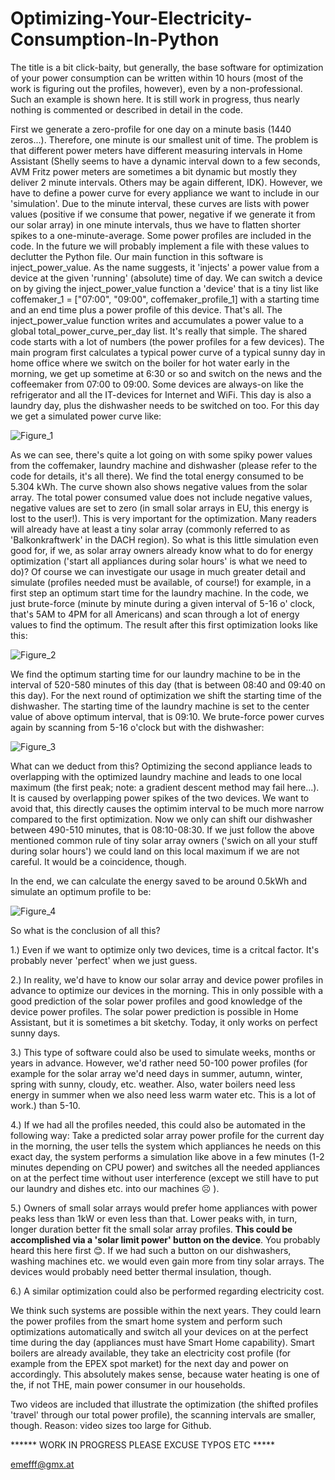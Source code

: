 # Optimizing-Your-Electricity-Consumption-In-Python
The title is a bit click-baity, but generally, the base software for optimization of your power consumption can be written within 10 hours (most of the work is figuring out the profiles, however), even by a non-professional. Such an example is shown here. It is still work in progress, thus nearly nothing is commented or described in detail in the code.

First we generate a zero-profile for one day on a minute basis (1440 zeros...). Therefore, one minute is our smallest unit of time. The problem is that different power meters have different measuring intervals in Home Assistant (Shelly seems to have a dynamic interval down to a few seconds, AVM Fritz power meters are sometimes a bit dynamic but mostly they deliver 2 minute intervals. Others may be again different, IDK). 
However, we have to define a power curve for every appliance we want to include in our 'simulation'. Due to the minute interval, these curves are lists with power values (positive if we consume that power, negative if we generate it from our solar array) in one minute intervals, thus we have to flatten shorter spikes to a one-minute-average. Some power profiles are included in the code. In the future we will probably implement a file with these values to declutter the Python file.
Our main function in this software is inject_power_value. As the name suggests, it 'injects' a power value from a device at the given 'running' (absolute) time of day. We can switch a device on by giving the inject_power_value function a 'device' that is a tiny list like coffemaker_1 = ["07:00", "09:00", coffemaker_profile_1] with a starting time and an end time plus a power profile of this device. That's all. The inject_power_value function writes and accumulates a power value to a global total_power_curve_per_day list. It's really that simple.
The shared code starts with a lot of numbers (the power profiles for a few devices). The main program first calculates a typical power curve of a typical sunny day in home office where we switch on the boiler for hot water early in the morning, we get up sometime at 6:30 or so and switch on the news and the coffeemaker from 07:00 to 09:00. Some devices are always-on like the refrigerator and all the IT-devices for Internet and WiFi. This day is also a laundry day, plus the dishwasher needs to be switched on too. For this day we get a simulated power curve like:

![Figure_1](https://github.com/emefff/Optimizing-Your-Electricity-Consumption-In-Python/assets/89903493/d91ecba5-133e-41a0-910e-57db982ef0b8)

As we can see, there's quite a lot going on with some spiky power values from the coffemaker, laundry machine and dishwasher (please refer to the code for details, it's all there). We find the total energy consumed to be 5.304 kWh.
The curve shown also shows negative values from the solar array. The total power consumed value does not include negative values, negative values are set to zero (in small solar arrays in EU, this energy is lost to the user!). This is very important for the optimization. Many readers will already have at least a tiny solar array (commonly referred to as 'Balkonkraftwerk' in the DACH region). So what is this little simulation even good for, if we, as solar array owners already know what to do for energy optimization ('start all appliances during solar hours' is what we need to do)? 
Of course we can investigate our usage in much greater detail and simulate (profiles needed must be available, of course!) for example, in a first step an optimum start time for the laundry machine. In the code, we just brute-force (minute by minute during a given interval of 5-16 o' clock, that's 5AM to 4PM for all Americans) and scan through a lot of energy values to find the optimum. The result after this first optimization looks like this:

![Figure_2](https://github.com/emefff/Optimizing-Your-Electricity-Consumption-In-Python/assets/89903493/4dcf5e63-048b-4764-8f9d-e107197a56a7)

We find the optimum starting time for our laundry machine to be in the interval of 520-580 minutes of this day (that is between 08:40 and 09:40 on this day). For the next round of optimization we shift the starting time of the dishwasher. The starting time of the laundry machine is set to the center value of above optimum interval, that is 09:10. We brute-force power curves again by scanning from 5-16 o'clock but with the dishwasher:

![Figure_3](https://github.com/emefff/Optimizing-Your-Electricity-Consumption-In-Python/assets/89903493/d5ff3ef4-cd53-43fa-9f84-4a52f60ae5a4)

What can we deduct from this? Optimizing the second appliance leads to overlapping with the optimized laundry machine and leads to one local maximum (the first peak; note: a gradient descent method may fail here...). It is caused by overlapping power spikes of the two devices. We want to avoid that, this directly causes the optimim interval to be much more narrow compared to the first optimization. Now we only can shift our dishwasher between 490-510 minutes, that is 08:10-08:30. If we just follow the above mentioned common rule of tiny solar array owners ('swich on all your stuff during solar hours') we could land on this local maximum if we are not careful. It would be a coincidence, though.

In the end, we can calculate the energy saved to be around 0.5kWh and simulate an optimum profile to be:

![Figure_4](https://github.com/emefff/Optimizing-Your-Electricity-Consumption-In-Python/assets/89903493/b0cb3d89-d92e-47b7-9784-d9689a11a0b2)

So what is the conclusion of all this?

1.) Even if we want to optimize only two devices, time is a critcal factor. It's probably never 'perfect' when we just guess.

2.) In reality, we'd have to know our solar array and device power profiles in advance to optimize our devices in the morning. This in only possible with a good prediction of the solar power profiles and good knowledge of the device power profiles. The solar power prediction is possible in Home Assistant, but it is sometimes a bit sketchy. Today, it only works on perfect sunny days.

3.) This type of software could also be used to simulate weeks, months or years in advance. However, we'd rather need 50-100 power profiles (for example for the solar array we'd need days in summer, autumn, winter, spring with sunny, cloudy, etc. weather. Also, water boilers need less energy in summer when we also need less warm water etc. This is a lot of work.) than 5-10.

4.) If we had all the profiles needed, this could also be automated in the following way: Take a predicted solar array power profile for the current day in the morning, the user tells the system which appliances he needs on this exact day, the system performs a simulation like above in a few minutes (1-2 minutes depending on CPU power) and switches all the needed appliances on at the perfect time without user interference (except we still have to put our laundry and dishes etc. into our machines ☹️ ).

5.) Owners of small solar arrays would prefer home appliances with power peaks less than 1kW or even less than that. Lower peaks with, in turn, longer duration better fit the small solar array profiles. **This could be accomplished via a 'solar limit power' button on the device**. You probably heard this here first 😊. If we had such a button on our dishwashers, washing machines etc. we would even gain more from tiny solar arrays. The devices would probably need better thermal insulation, though.

6.) A similar optimization could also be performed regarding electricity cost.

We think such systems are possible within the next years. They could learn the power profiles from the smart home system and perform such optimizations automatically and switch all your devices on at the perfect time during the day (appliances must have Smart Home capability). 
Smart boilers are already available, they take an electricity cost profile (for example from the EPEX spot market) for the next day and power on accordingly. This absolutely makes sense, because water heating is one of the, if not THE, main power consumer in our households.

Two videos are included that illustrate the optimization (the shifted profiles 'travel' through our total power profile), the scanning intervals are smaller, though. Reason: video sizes too large for Github.

****** WORK IN PROGRESS PLEASE EXCUSE TYPOS ETC *****

emefff@gmx.at
